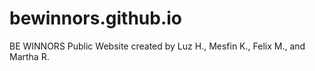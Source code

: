 # bewinnors.github.io
BE WINNORS Public Website
created by Luz H., Mesfin K., Felix M., and Martha R.
